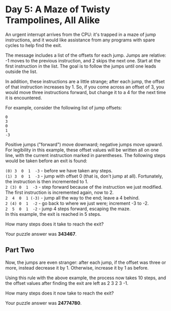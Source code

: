 # Day 5: A Maze of Twisty Trampolines, All Alike
An urgent interrupt arrives from the CPU: it's trapped in a maze of jump instructions, and it would like assistance from any programs with spare cycles to help find the exit.

The message includes a list of the offsets for each jump. Jumps are relative: -1 moves to the previous instruction, and 2 skips the next one. Start at the first instruction in the list. The goal is to follow the jumps until one leads outside the list.

In addition, these instructions are a little strange; after each jump, the offset of that instruction increases by 1. So, if you come across an offset of 3, you would move three instructions forward, but change it to a 4 for the next time it is encountered.

For example, consider the following list of jump offsets:

`0`\
`3`\
`0`\
`1`\
`-3`

Positive jumps ("forward") move downward; negative jumps move upward. For legibility in this example, these offset values will be written all on one line, with the current instruction marked in parentheses. The following steps would be taken before an exit is found:

`(0) 3  0  1  -3`  - before we have taken any steps.\
`(1) 3  0  1  -3`  - jump with offset 0 (that is, don't jump at all). Fortunately, the instruction is then incremented to 1.\
 `2 (3) 0  1  -3`  - step forward because of the instruction we just modified. The first instruction is incremented again, now to 2.\
 `2  4  0  1 (-3)` - jump all the way to the end; leave a 4 behind.\
 `2 (4) 0  1  -2`  - go back to where we just were; increment -3 to -2.\
 `2  5  0  1  -2`  - jump 4 steps forward, escaping the maze.\
In this example, the exit is reached in 5 steps.

How many steps does it take to reach the exit?

Your puzzle answer was **343467**.

## Part Two
Now, the jumps are even stranger: after each jump, if the offset was three or more, instead decrease it by 1. Otherwise, increase it by 1 as before.

Using this rule with the above example, the process now takes 10 steps, and the offset values after finding the exit are left as 2 3 2 3 -1.

How many steps does it now take to reach the exit?

Your puzzle answer was **24774780**.